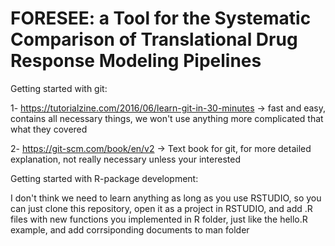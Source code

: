 # FORESEE: a Tool for the Systematic Comparison of Translational Drug Response Modeling Pipelines


Getting started with git:

1- https://tutorialzine.com/2016/06/learn-git-in-30-minutes -> fast and easy, contains all necessary things, we won't use anything more complicated that what they covered

2- https://git-scm.com/book/en/v2 -> Text book for git, for more detailed explanation, not really necessary unless your interested

Getting started with R-package development:

I don't think we need to learn anything as long as you use RSTUDIO, so you can just clone this repository, open it as a project in RSTUDIO, and add .R files with new functions you implemented in R folder, just like the hello.R example, and add corrsiponding documents to man folder
